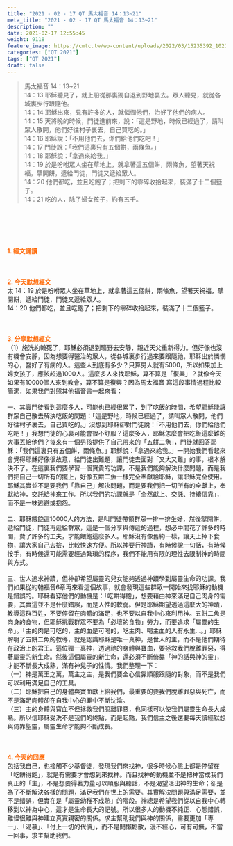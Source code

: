 ```yaml
---
title: "2021 - 02 - 17 QT 馬太福音 14：13~21"
meta_title: "2021 - 02 - 17 QT 馬太福音 14：13~21"
description: ""
date: 2021-02-17 12:55:45
weight: 9118
feature_image: https://cmtc.tw/wp-content/uploads/2022/03/15235392_10211799862337740_180693556567566654_o-1.webp
categories: ["QT 2021"]
tags: ["QT 2021"]
draft: false
---
```


<blockquote>馬太福音 14：13~21<br />
14：13 耶穌聽見了，就上船從那裏獨自退到野地裏去。眾人聽見，就從各城裏步行跟隨他。<br />
14：14 耶穌出來，見有許多的人，就憐憫他們，治好了他們的病人。<br />
14：15 天將晚的時候，門徒進前來，說：「這是野地，時候已經過了，請叫眾人散開，他們好往村子裏去，自己買吃的。」<br />
14：16 耶穌說：「不用他們去，你們給他們吃吧！」<br />
14：17 門徒說：「我們這裏只有五個餅，兩條魚。」<br />
14：18 耶穌說：「拿過來給我。」<br />
14：19 於是吩咐眾人坐在草地上，就拿著這五個餅，兩條魚，望著天祝福，擘開餅，遞給門徒，門徒又遞給眾人。<br />
14：20 他們都吃，並且吃飽了；把剩下的零碎收拾起來，裝滿了十二個籃子。<br />
14：21 吃的人，除了婦女孩子，約有五千。</blockquote><br />
&nbsp;<br />
<br />
&nbsp;<br />
<br />
<span style="color: #ff6600;"><strong>1. </strong><strong>經文誦讀</strong></span><br />
<br />
<span style="color: #ff6600;"><strong> </strong></span><br />
<br />
<span style="color: #ff6600;"><strong>2. 今天默想</strong><strong>經文<br />
</strong></span>太 14：19 於是吩咐眾人坐在草地上，就拿著這五個餅，兩條魚，望著天祝福，擘開餅，遞給門徒，門徒又遞給眾人。<br />
14：20 他們都吃，並且吃飽了；把剩下的零碎收拾起來，裝滿了十二個籃子。<br />
<br />
&nbsp;<br />
<br />
<span style="color: #ff6600;"><strong>3. 分享默想經文<br />
</strong></span>（1）施洗約翰死了，耶穌必須退到曠野去安靜，親近天父重新得力。但好像也沒有機會安靜，因為想要得醫治的眾人，從各城裏步行過來要跟隨祂，耶穌出於憐憫的心，醫好了有病的人。這些人到底有多少？只算男人就有5000，所以如果加上婦女孩子，應該超過1000人。這麼多人來找耶穌，算不算是「復興」？就像今天如果有10000個人來到教會，算不算是復興？因為馬太福音 寫這段事情過程比較簡潔，如果我們對照其他福音書一起來看：<br />
<br />
一、其實門徒看到這麼多人，可能也已經很累了，到了吃飯的時間，希望耶穌能讓群眾自己散去解決吃飯的問題：「這是野地，時候已經過了，請叫眾人散開，他們好往村子裏去，自己買吃的。」沒想到耶穌卻對門徒說：「不用他們去，你們給他們吃吧！」我想門徒的心裏可能會很不舒服？這麼多人，耶穌怎麼會把吃飯這麼難的大事丟給他們？後來有一個男孩提供了自己帶來的「五餅二魚」，門徒就回答耶穌：「我們這裏只有五個餅，兩條魚。」耶穌說：「拿過來給我。」一開始我們看起來會覺得耶穌好像很故意，給門徒出難題，讓門徒去面對「又大又難」的事，根本解決不了。在這裏我們要學習一個寶貴的功課，不是我們能夠解決什麼問題，而是我們把自己一切所有的擺上，好像五餅二魚一樣完全奉獻給耶穌，讓耶穌完全使用。耶穌其實並不是要我們「靠自己」解決問題，而是要我們把一切所有的全獻上，奉獻給神，交託給神來工作。所以我們的功課就是「全然獻上、交託、持續信靠」，而不是一味逃避或抱怨。<br />
<br />
二、耶穌餵飽這10000人的方法，是叫門徒帶領群眾一排一排坐好，然後擘開餅，遞給門徒，門徒再遞給群眾，這是一個分享與傳遞的過程，想必中間花了許多的時間，費了許多的工夫，才能餵飽這麼多人。耶穌沒有像舊約一樣，讓天上掉下食物，讓大家自己去撿，比較快速方便。所以神要行神蹟，有時候說一句話，有時候按手，有時候還可能需要經過繁瑣的程序，我們不能用有限的理性去限制神的時間與方式。<br />
<br />
三、世人追求神蹟，但神卻希望屬靈的兒女能夠透過神蹟學到屬靈生命的功課。我們如果從約翰福音6章再來看這個故事，就會發現這些群眾一開始來找耶穌的動機是錯誤的。耶穌看穿他們的動機是：「吃餅得飽」，想要藉由神來滿足自己肉身的需要，其實這並不是什麼錯誤，而是人性的軟弱。但是耶穌期望透過這麼大的神蹟，教導這群百姓，不要停留在肉體的滿足，也不要以自我中心來利用神。五餅二魚是肉身的食物，但耶穌挑戰群眾不要為「必壞的食物」勞力，而要追求「屬靈的生命」。「主的肉是可吃的，主的血是可喝的，吃主肉、喝主血的人有永生…。」耶穌解明了五餅二魚的教導，就是認識耶穌是唯一真神，是世人的主，而不是他們期待在政治上的君王。這位獨一真神，透過祂的身體與寶血，要拯救我們脫離罪惡，得著屬靈的新生命。然後這個屬靈的新生命，還必須不斷倚靠「神的話與神的靈」，才能不斷長大成熟，滿有神兒子的性情。我們整理一下：<br />
（一）神是萬王之萬，萬主之主，是我們要全心信靠順服跟隨的對象，而不是我們可以利用滿足自己的工具。<br />
（二）耶穌把自己的身體與寶血獻上給我們，最重要的要我們脫離罪惡與死亡，而不是滿足肉體卻在自我中心的罪中不斷沈淪。<br />
（三）主的身體與寶血不但拯救我們脫離罪惡，也同樣可以使我們屬靈生命長大成熟。所以信耶穌受洗不是我們的終點，而是起點，我們信主之後還要每天讀經默想與倚靠聖靈，屬靈生命才能夠不斷成長。<br />
<br />
&nbsp;<br />
<br />
<span style="color: #ff6600;"><strong>4. 今天的回應<br />
</strong></span>包括我自己，也接觸不少基督徒，發現我們來找神，很多時候心態上都是停留在「吃餅得飽」，就是有需要才會想到來找神。而且找神的動機並不是把神當成我們真正的「主」，不是想要得著力量可以順服與聽話，不是渴望活出神的生命；卻是為了不斷解決各樣的問題，滿足我們在世上的需要。其實解決問題與滿足需要，並不是錯誤，但實在是「屬靈幼稚不成熟」的階段。神總是希望我們從以自我中心轉移到以神為中心，這才是生命長大的記號。所以很多人的動機不純正、心態錯誤，難怪很難與神建立真實親密的關係。求主幫助我們與神的關係，需要更加「專一」、「渴慕」、「付上一切的代價」，而不是閒懶鬆散，漫不經心，可有可無，不當一回事，求主幫助我們。<br />
<br />
&nbsp;<br />
<br />
&nbsp;
        